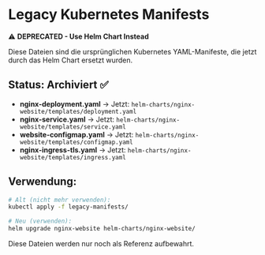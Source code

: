 # Legacy Kubernetes Manifests

⚠️ **DEPRECATED - Use Helm Chart Instead**

Diese Dateien sind die ursprünglichen Kubernetes YAML-Manifeste, die jetzt durch das Helm Chart ersetzt wurden.

## Status: Archiviert ✅

- **nginx-deployment.yaml** → Jetzt: `helm-charts/nginx-website/templates/deployment.yaml`
- **nginx-service.yaml** → Jetzt: `helm-charts/nginx-website/templates/service.yaml`  
- **website-configmap.yaml** → Jetzt: `helm-charts/nginx-website/templates/configmap.yaml`
- **nginx-ingress-tls.yaml** → Jetzt: `helm-charts/nginx-website/templates/ingress.yaml`

## Verwendung:
```bash
# Alt (nicht mehr verwenden):
kubectl apply -f legacy-manifests/

# Neu (verwenden):
helm upgrade nginx-website helm-charts/nginx-website/
```

Diese Dateien werden nur noch als Referenz aufbewahrt.
